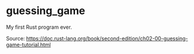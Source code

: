 # guessing_game
My first Rust program ever.

Source: https://doc.rust-lang.org/book/second-edition/ch02-00-guessing-game-tutorial.html
